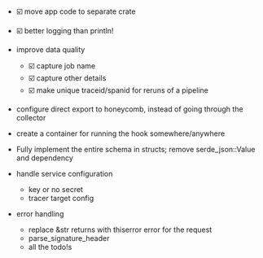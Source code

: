 * ☑️ move app code to separate crate
* ☑️ better logging than println!

* improve data quality 
    * ☑️ capture job name
    * ☑️ capture other details
    * ☑️ make unique traceid/spanid for reruns of a pipeline

* configure direct export to honeycomb, instead of going through the collector
* create a container for running the hook somewhere/anywhere
* Fully implement the entire schema in structs; remove serde_json::Value and dependency
* handle service configuration
    * key or no secret
    * tracer target config

* error handling
    * replace &str returns with thiserror error for the request
    * parse_signature_header
    * all the todo!s
